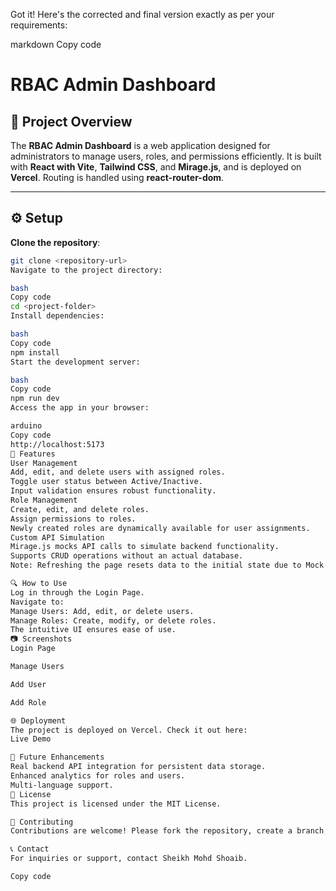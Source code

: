 Got it! Here's the corrected and final version exactly as per your requirements:

markdown
Copy code
# RBAC Admin Dashboard

## 📝 Project Overview
The **RBAC Admin Dashboard** is a web application designed for administrators to manage users, roles, and permissions efficiently. It is built with **React with Vite**, **Tailwind CSS**, and **Mirage.js**, and is deployed on **Vercel**. Routing is handled using **react-router-dom**.

---

## ⚙️ Setup

**Clone the repository**:
```bash
git clone <repository-url>
Navigate to the project directory:

bash
Copy code
cd <project-folder>
Install dependencies:

bash
Copy code
npm install
Start the development server:

bash
Copy code
npm run dev
Access the app in your browser:

arduino
Copy code
http://localhost:5173
🚀 Features
User Management
Add, edit, and delete users with assigned roles.
Toggle user status between Active/Inactive.
Input validation ensures robust functionality.
Role Management
Create, edit, and delete roles.
Assign permissions to roles.
Newly created roles are dynamically available for user assignments.
Custom API Simulation
Mirage.js mocks API calls to simulate backend functionality.
Supports CRUD operations without an actual database.
Note: Refreshing the page resets data to the initial state due to Mock API limitations. Avoid refreshing to retain changes.

🔍 How to Use
Log in through the Login Page.
Navigate to:
Manage Users: Add, edit, or delete users.
Manage Roles: Create, modify, or delete roles.
The intuitive UI ensures ease of use.
📷 Screenshots
Login Page

Manage Users

Add User

Add Role

🌐 Deployment
The project is deployed on Vercel. Check it out here:
Live Demo

🔮 Future Enhancements
Real backend API integration for persistent data storage.
Enhanced analytics for roles and users.
Multi-language support.
📄 License
This project is licensed under the MIT License.

🤝 Contributing
Contributions are welcome! Please fork the repository, create a branch, and submit a pull request.

📞 Contact
For inquiries or support, contact Sheikh Mohd Shoaib.

Copy code
